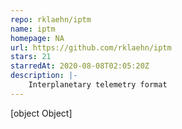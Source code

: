 ```yaml
---
repo: rklaehn/iptm
name: iptm
homepage: NA
url: https://github.com/rklaehn/iptm
stars: 21
starredAt: 2020-08-08T02:05:20Z
description: |-
    Interplanetary telemetry format
---
```


[object Object]
